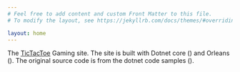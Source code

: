 ```yaml
---
# Feel free to add content and custom Front Matter to this file.
# To modify the layout, see https://jekyllrb.com/docs/themes/#overriding-theme-defaults

layout: home
---
```


The [TicTacToe](https://d-techpro.net) Gaming site.
The site is built with Dotnet core () and Orleans (). The original source code is from the dotnet code samples ().
